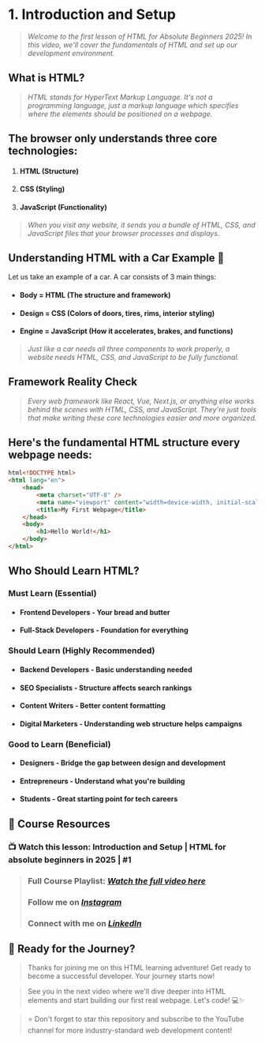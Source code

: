 # 1. Introduction and Setup

> _Welcome to the first lesson of HTML for Absolute Beginners 2025! In this video, we'll cover the fundamentals of HTML and set up our development environment._

## What is HTML?

> _HTML stands for HyperText Markup Language. It's not a programming language, just a markup language which specifies where the elements should be positioned on a webpage._

## The browser only understands three core technologies:

1. #### **HTML** (Structure)
2. #### **CSS** (Styling)
3. #### **JavaScript** (Functionality)

> _When you visit any website, it sends you a bundle of HTML, CSS, and JavaScript files that your browser processes and displays._

## Understanding HTML with a Car Example 🚗

Let us take an example of a car. A car consists of 3 main things:

- #### **Body** = HTML (The structure and framework)
- #### **Design** = CSS (Colors of doors, tires, rims, interior styling)
- #### **Engine** = JavaScript (How it accelerates, brakes, and functions)

> _Just like a car needs all three components to work properly, a website needs HTML, CSS, and JavaScript to be fully functional._

## Framework Reality Check

> _Every web framework like React, Vue, Next.js, or anything else works behind the scenes with HTML, CSS, and JavaScript. They're just tools that make writing these core technologies easier and more organized._

## Here's the fundamental HTML structure every webpage needs:

```html
html<!DOCTYPE html>
<html lang="en">
	<head>
		<meta charset="UTF-8" />
		<meta name="viewport" content="width=device-width, initial-scale=1.0" />
		<title>My First Webpage</title>
	</head>
	<body>
		<h1>Hello World!</h1>
	</body>
</html>
```

## Who Should Learn HTML?

### **Must Learn (Essential)**

- #### **Frontend Developers** - Your bread and butter
- #### **Full-Stack Developers** - Foundation for everything

### **Should Learn (Highly Recommended)**

- #### **Backend Developers** - Basic understanding needed
- #### **SEO Specialists** - Structure affects search rankings
- #### **Content Writers** - Better content formatting
- #### **Digital Marketers** - Understanding web structure helps campaigns

### **Good to Learn (Beneficial)**

- #### **Designers** - Bridge the gap between design and development
- #### **Entrepreneurs** - Understand what you're building
- #### **Students** - Great starting point for tech careers

## 🎥 Course Resources

### 📺 Watch this lesson: Introduction and Setup | HTML for absolute beginners in 2025 | #1

> ### Full Course Playlist: **_[Watch the full video here](https://youtu.be/o6ucFTROFgs)_**
>
> ### Follow me on **_[Instagram](https://www.instagram.com/iam_abhinav_chaturvedi)_**
>
> ### Connect with me on **_[LinkedIn](https://www.linkedin.com/in/abhinavchoubey2002)_**

## 🚀 Ready for the Journey?

> Thanks for joining me on this HTML learning adventure!
> Get ready to become a successful developer. Your journey starts now!

> See you in the next video where we'll dive deeper into HTML elements and start building our first real webpage.
> Let's code! 💻✨

> ⭐ Don't forget to star this repository and subscribe to the YouTube channel for more industry-standard web development content!
